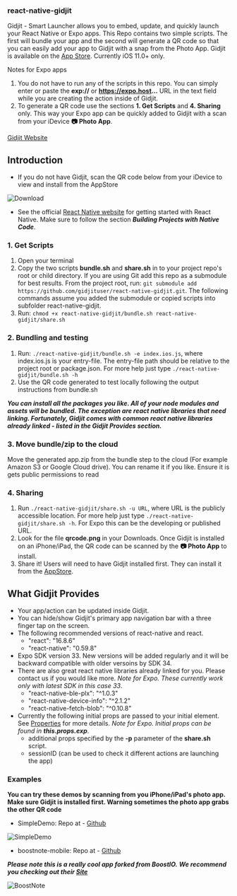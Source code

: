 ### **react-native-gidjit**

Gidjit - Smart Launcher allows you to embed, update, and quickly launch your React Native or Expo apps. This Repo contains two simple scripts. The first will bundle your app and the second will generate a QR code so that you can easily add your app to Gidjit with a snap from the Photo App. Gidjit is available on the [App Store](https://itunes.apple.com/us/app/gidjit-smart-launcher/id1179176359?at=1001lnP4&mt=8).
Currently iOS 11.0+ only.

Notes for Expo apps
  1. You do not have to run any of the scripts in this repo. You can simply enter or paste the **exp://** or **https://expo.host...** URL in the text field while you are creating the action inside of Gidjit.
  2. To generate a QR code use the sections **1. Get Scripts** and **4. Sharing** only. This way your Expo app can be quickly added to Gidjit with a scan from your iDevice **📷 Photo App**.

[Gidjit Website](https://gidjit.concerco.space/)

## Introduction

* If you do not have Gidjit, scan the QR code below from your iDevice to view and install from the AppStore

![Download](https://s3-us-west-2.amazonaws.com/gidjit-public/iTunesGidjit.png)

* See the official [React Native website](https://facebook.github.io/react-native/docs/getting-started.html) for getting started with React Native. Make sure to follow the section ***Building Projects with Native Code***.


### 1. Get Scripts
1. Open your terminal
2. Copy the two scripts **bundle.sh** and **share.sh** in to your project repo's root or child directory. If you are using Git add this repo as a submodule for best results. From the project root, run: `git submodule add https://github.com/gidjituser/react-native-gidjit.git`. The following commands assume you added the submodule or copied scripts into subfolder react-native-gidjit.
3. Run: `chmod +x react-native-gidjit/bundle.sh react-native-gidjit/share.sh`

### 2. Bundling and testing
1. Run: `./react-native-gidjit/bundle.sh -e index.ios.js`, where index.ios.js is your entry-file. The entry-file path should be relative to the project root or package.json. For more help just type `./react-native-gidjit/bundle.sh -h`
2. Use the QR code generated to test locally following the output instructions from bundle.sh

***You can install all the packages you like. All of your node modules and assets will be bundled. The exception are react native libraries that need linking. Fortunately, Gidjit comes with common react native libraries already linked - listed in the Gidjit Provides section.***

### 3. Move bundle/zip to the cloud
  Move the generated app.zip from the bundle step to the cloud (For example Amazon S3 or Google Cloud drive). You can rename it if you like. Ensure it is gets public permissions to read

### 4. Sharing
  1. Run `./react-native-gidjit/share.sh -u URL`, where URL is the publicly accessible location. For more help just type `./react-native-gidjit/share.sh -h`. For Expo this can be the developing or published URL.
  2. Look for the file __qrcode.png__ in your Downloads. Once Gidjit is installed on an iPhone/iPad, the QR code can be scanned by the **📷 Photo App** to install.
  3. Share it! Users will need to have Gidjit installed first. They can install it from the [AppStore](https://itunes.apple.com/us/app/gidjit-smart-launcher/id1179176359?at=1001lnP4&mt=8).

## What Gidjit Provides
- Your app/action can be updated inside Gidjit.
- You can hide/show Gidjit's primary app navigation bar with a three finger tap on the screen.
- The following recommended versions of react-native and react.
  * "react": "16.8.6"
  * "react-native": "0.59.8"
- Expo SDK version 33. New versions will be added regularly and it will be backward compatible with older versoins by SDK 34.
- There are also great react native libraries already linked for you. Please contact us if you would like more. _Note for Expo. These currently work only with latest SDK in this case 33_.
    * "react-native-ble-plx": "^1.0.3"
    * "react-native-device-info": "^2.1.2"
    * "react-native-fetch-blob": "^0.10.8"
- Currently the following initial props are passed to your initial element. See [Properties](https://facebook.github.io/react-native/docs/communication-ios.html#properties) for more details. _Note for Expo. Initial props can be found in **this.props.exp**_.
  * additional props specified by the **-p** parameter of the **share.sh** script.
  * sessionID (can be used to check it different actions are launching the app)

### Examples
**You can try these demos by scanning from you iPhone/iPad's photo app. Make sure Gidjit is installed first. Warning sometimes the photo app grabs the other QR code**
  - SimpleDemo:
  Repo at - [Github](https://github.com/gidjituser/HelloReact)


  ![SimpleDemo](https://s3-us-west-2.amazonaws.com/gidjit-public/SimpleDemo.png)


  - boostnote-mobile:
  Repo at - [Github](https://github.com/gidjituser/boostnote-mobile)

  ***Please note this is a really cool app forked from BoostIO.***
  ***We recommend you checking out their [Site](https://boostnote.io/)***


  ![BoostNote](https://s3-us-west-2.amazonaws.com/gidjit-public/BoostNote.png)

